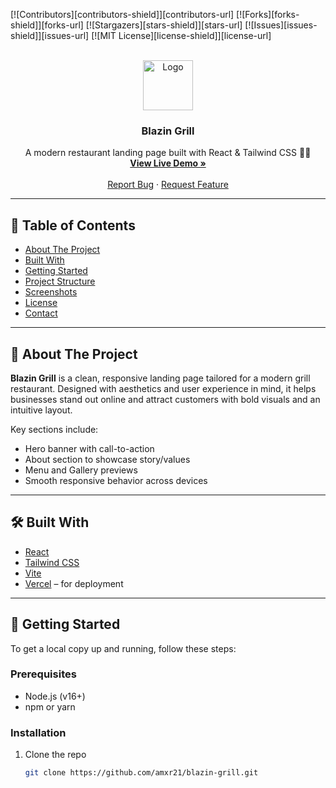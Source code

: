 <!-- PROJECT SHIELD -->
[![Contributors][contributors-shield]][contributors-url]
[![Forks][forks-shield]][forks-url]
[![Stargazers][stars-shield]][stars-url]
[![Issues][issues-shield]][issues-url]
[![MIT License][license-shield]][license-url]

<br />
<div align="center">
  <a href="https://github.com/amxr21/blazin-grill">
    <img src="public/favicon.ico" alt="Logo" width="80" height="80">
  </a>

  <h3 align="center">Blazin Grill</h3>

  <p align="center">
    A modern restaurant landing page built with React & Tailwind CSS 🍔🔥
    <br />
    <a href="https://blazin-grill.vercel.app"><strong>View Live Demo »</strong></a>
    <br />
    <br />
    <a href="https://github.com/amxr21/blazin-grill/issues">Report Bug</a>
    ·
    <a href="https://github.com/amxr21/blazin-grill/issues">Request Feature</a>
  </p>
</div>

---

## 📑 Table of Contents

- [About The Project](#about-the-project)
- [Built With](#built-with)
- [Getting Started](#getting-started)
- [Project Structure](#project-structure)
- [Screenshots](#screenshots)
- [License](#license)
- [Contact](#contact)

---

## 🧾 About The Project

**Blazin Grill** is a clean, responsive landing page tailored for a modern grill restaurant. Designed with aesthetics and user experience in mind, it helps businesses stand out online and attract customers with bold visuals and an intuitive layout.

Key sections include:
- Hero banner with call-to-action
- About section to showcase story/values
- Menu and Gallery previews
- Smooth responsive behavior across devices

---

## 🛠️ Built With

- [React](https://reactjs.org/)
- [Tailwind CSS](https://tailwindcss.com/)
- [Vite](https://vitejs.dev/)
- [Vercel](https://vercel.com/) – for deployment

---

## 🚀 Getting Started

To get a local copy up and running, follow these steps:

### Prerequisites

- Node.js (v16+)
- npm or yarn

### Installation

1. Clone the repo
   ```bash
   git clone https://github.com/amxr21/blazin-grill.git

